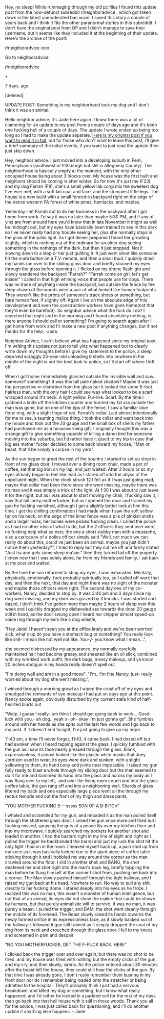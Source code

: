 Hey, no sleep! While rummaging through my old pc files I found this update post from the now-defunct subreddit r/neighboradvice , which got taken down in the latest unmoderated ban wave. I saved this story a couple of years back and I think it fits the other paranormal stories in this subreddit. I don't have the original post from OP and I didn't manage to save their username, but it seems like they included it at the beginning of their update. Here's the archive of the post!:

r/neighboradvice icon

Go to neighboradvice

r/neighboradvice

•

7 days. ago

\[deleted\]

UPDATE POST: Something in my neighborhood took my dog and I don't think it was an animal.

Hello neighbor advice, it's Jade here again. I know there was a lot of clamoring for an update to my post from a couple of days ago and it's been one fucking hell of a couple of days. The update I wrote ended up being too long so I had to make the update separate. [Here is my original post if you want to read it in full](http://www.reddit.com/r/neighboradvice/comments/nothing/something_in_my_neighborhood_took_my_dog_and_i/), but for those who don't want to leave this post, I'll give a brief summary of the initial events, if you want to just read the update then just skip down.

Hey, neighbor advice. I just moved into a developing suburb in Femi, Pennsylvania (southwest of Pittsburgh but still in Allegheny County). The neighborhood is basically empty at the moment, with the only other occupied house being about 3 blocks over. My house was the first built and neighbors should be coming in after winter. So for now it's just me (F23) and my dog Farrah (F9), she's a small yellow lab corgi mix the sweetest dog I've ever met, with a soft lab coat and face, and the stumpiest little legs. The house is a new build with a small fenced-in backyard right on the edge of the dense western PA forest of white pines, hemlocks, and maples.

Yesterday I let Farrah out to do her business in the backyard after I got home from work. I'd say it was no later than maybe 5:30 PM, and if any of yinz are from around here you'd know that in late November it might as well be midnight out, but my eyes have basically been trained to see in this dark so I've never really had any trouble seeing her, plus she normally stays in the glow of the patio light. As I got dinner prepared I heard her growling slightly, which is nothing out of the ordinary for an older dog seeing something in the nothings of the dark, but then it just stopped. Not it slowing down to a stop or her just quitting it. It just went silent like someone hit the mute button on a T.V. remote, and then a small thud. I quickly dried my hands ran over to the sliding glass door and briefly strained my eyes through the glass before opening it. I flicked on my phone flashlight and slowly wandered the backyard "Farrah?" "Farrah come on girl, let's get inside!" I called in that high whining voice that people use for dogs. There was no trace of anything inside the backyard, but outside the fence by the deep chasm of the woods were a pair of what looked like human footprints. They weren't like the prints of someone's track shoes or something, but bare human feet, if slightly off. Again I live on the absolute edge of this development and even the construction workers have gone home(not that they'd even be barefoot). So neighbor advice what the fuck do I do? I searched that night and in the morning and I found absolutely nothing, is there anyone I should call or something? I'm going to search again after I get home from work and I'll make a new post if anything changes, but if not thanks for the help, -Jade.

Neighbor Advice, I can't believe what has happened since my original post. I'm writing this update not just to tell yinz what happened but to clearly write down my thoughts before I give my statement to the police, a sleep deprived scraggly 23-year-old unloading 6 shells into nowhere in the middle of the night is not the best look to police, so I'll start off where I left off.

When I got home I immediately glanced outside the invisible wall and saw... someone? something? It was this tall pale naked shadow? Maybe it was just the perspective or distortion from the glass but it looked like some 9-foot hairless man, with the only hair I could see was what looked to be a scarf wrapped around it's neck. A light yellow. Fur-like. Scarf. By the time I grabbed a knife off the kitchen counter and hurried my fat ass outside the man was gone, but on one of the tips of the fence, I saw a familiar blue floral ring, with a slight tinge of red, Farrah's collar. Laid almost intentionally for me to see, a taunting malice thing. I took the collar and went back into my house and took out the 20 gauge and the small box of shells my father had purchased me as a housewarming gift. I originally thought this was a strange gift to give something capable of killing a damn bird for someone moving into the suburbs, but I'd rather have it glued to my hip in case that big ass mother fucker decided to come back toward my house, "Man or beast, that'll be simply a corpse in my yard".

As the sun began to greet the rest of the country I started to set up shop in front of my glass door, I moved over a dining room chair, made a pot of coffee, sat that big iron on my lap, and just waited. After 3 hours or so my eyes already began to feel like lead as I stared off into the abyss of the unpolluted night. When the clock struck 12 I felt as if I was just going mad, maybe that collar had been there since she went missing, maybe there was no man and it was simply a trick of the light. At 1:30 I was about to just leave it for the night, but as I was about to start moving my chair, I fucking saw it, I saw that tall lanky motherfucker, but as I opened the door and trained my gun he fucking vanished, although I got a slightly better look at him this time. I got the chilling confirmation I had made when I saw the soft yellow fur on his neck, on the edge of the inner fence was a pile of pinkish sticks and a larger mass, her bones were picked fucking clean. I called the police as I had no other idea of what to do, but the 2 officers they sent over were no fucking help what so ever, the one a short stubby man with a mustache, also a caricature of a police officer simply said "Well, not much we can really do about this, could've just been an animal. maybe you just didn't notice them yesterday?", I tried to reply but they cut me off and firmly stated "Just try and gets some sleep ma'am." then they turned tail off the property. I knew now that I was solely alone, far from my friends and family, I sat back at my post and waited.

By the time the sun returned to sting my eyes, I was exhausted. Mentally, physically, emotionally, fuck probably spiritually too, so I called off work that day, and then the next, that day and night there was no sight of the monster and maybe those officers were right. The second day one of my co-workers, Nancy, decided to stop by. It was 3:40 pm and 3 days since my dog went missing, and my door was grazed by 3 knocks. I was started and dazed, I don't think I've gotten more than maybe 2 hours of sleep over this week and I quickly dragged my disheveled ass towards the door, 20 gauge still in hand, as the door swung open I heard her chipper almost speed-up voice ring through my ears like a dog whistle,

"Hey Jade! I haven't seen you at the office lately and we've been worried sick, what's up do you have a stomach bug or something? You really look like shit- I mean like not well not like. You-y- you know what I mean...",

she seemed distressed by my appearance, my normally carefully maintained hair had become greasy and sheened like an oil slick, combined with my wrinkled work outfit, the dark bags, messy makeup, and ya know 20 inches shotgun in my hands really doesn't spell out

"I'm doing well and am in a good mood". "I'm.. I'm fine Nancy, just- really worried about my dog she went missing.",

I winced through a morning growl as I wiped the crust off of my eyes and smudged the remnants of eye makeup I had put on days ago at this point. Nancy spoke again, obviously disturbed by my current state kind of half-hearted blurts out

"Welp, I guess I really- um think I should get going back to work... Good luck with you.- ah dog.. yeah o- oh- okay I'm just gonna go". She fumbles around with her hands as she spits out the last few words and I go back to my post. If it doesn't end tonight, I'm just going to give up my hope.

11:43 pm, a time I'll never forget, 11:43, it came back. I had dozed off but had awoken when I heard tapping against the glass, I quickly fumbled with the gun as I saw its face nearly pressed through the glass. Blank, expressionless, it almost looked like the plastic white masks that Joey Jordison used to wear, its eyes were dark and sunken, with a slight yellowing to them, its hand bony and joints near impossible. I raised my gun fully ready to blast a whole through my sliding door but the man seemed to do it for me and slammed its hand into the glass and across my body as I was flung over to my left,  and over the living room couch and into the glass coffee table, the gun rang off and into a neighboring wall. Shards of glass littered my back and one especially large piece went all the through my rectus femoris and out the front of my thigh and dress pants,

"YOU MOTHER FUCKING S---sssss SON OF A B-BITCh"

I whaled and scrambled for my gun, and reloaded it as the man pulled itself through the shattered glass door. I raised the gun once more and fired but I fucking missed, spraying the guts of a peace lily over my kitchen floor and into my microwave. I quickly searched my pockets for another shot and loaded in another. I had the bastard right in my line of sight and right as I pulled the trigger he backhanded the barrel and just my luck the shot hit the only light I had on in the room. I heaved myself back up, a pain shot up from my knee as it was basically locked due to the giant piece of coffee table sticking through it and I hobbled my way around the corner as the man crawled around the floor. I slid in another shell and BANG, the shot deafened me and shot right into the man's back leg, briefly toppling the man before he flung himself at the corner I shot from, pushing me back into a corner. The Man slowly pushed himself through the tight hallway, and I raised my gun back at his head. Nowhere to run. No way to pull any shit, directly to his fucking dome. I stared deeply into his eyes as he froze. I realized this was no man, this wasn't a monster of human intelligence, but not that of an animal, its eyes did not show the malice that could be shown by humans, but that purely animalistic will to survive. It was no man, it was purely a beast. I pulled the trigger, and BAM, the shot went cleanly through the middle of its forehead. The Beast slowly raised its hands towards the newly formed orifice in its expressionless face, as it slowly backed out of the hallway. I followed it gun still trained as it simply dropped the coat of my dog from its neck and crouched through the glass door. I fell to my knees and screamed in pain and despair

"NO YOU MOTHERFUCKER, GET THE F-FUCK BACK. HERE"

I clicked back the trigger over and over again, but there was no shot to be fired, and my house was filled with nothing but the empty clicks of the gun, and my cry, and then slowly, sirens. As the police entered about 30 minutes after the beast left the house, they could still hear the clicks of the gun. By that time I was already gone, I don't really remember them busting in my front door nor do I remember being loaded onto the stretcher or being admitted to the hospital. They'll probably think I just had a nervous breakdown, and killed my dog or something, but I know what really happened, and I'd rather be locked in a padded cell for the rest of my days than go back into that hell house with it still in those woods. Thank you all for the advice, I was just called back for questioning, and I'll do another update if anything else happens. - Jade